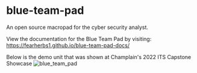 # blue-team-pad
An open source macropad for the cyber security analyst.

View the documentation for the Blue Team Pad by visiting: https://fearherbs1.github.io/blue-team-pad-docs/

Below is the demo unit that was shown at Champlain's 2022 ITS Capstone Showcase 
![blue_team_pad](https://i.imgur.com/j8ZPV9X.png)
